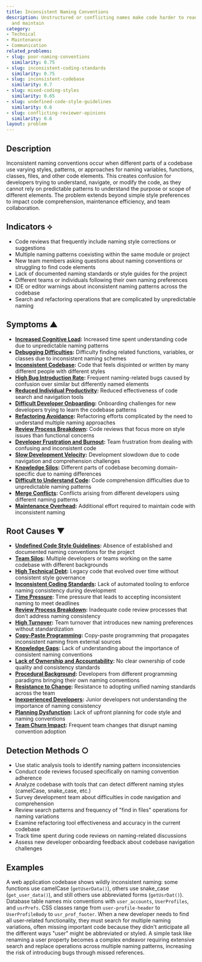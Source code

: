 ```yaml
---
title: Inconsistent Naming Conventions
description: Unstructured or conflicting names make code harder to read, navigate,
  and maintain
category:
- Technical
- Maintenance
- Communication
related_problems:
- slug: poor-naming-conventions
  similarity: 0.75
- slug: inconsistent-coding-standards
  similarity: 0.75
- slug: inconsistent-codebase
  similarity: 0.7
- slug: mixed-coding-styles
  similarity: 0.65
- slug: undefined-code-style-guidelines
  similarity: 0.6
- slug: conflicting-reviewer-opinions
  similarity: 0.6
layout: problem
---
```


## Description

Inconsistent naming conventions occur when different parts of a codebase use varying styles, patterns, or approaches for naming variables, functions, classes, files, and other code elements. This creates confusion for developers trying to understand, navigate, or modify the code, as they cannot rely on predictable patterns to understand the purpose or scope of different elements. The problem extends beyond simple style preferences to impact code comprehension, maintenance efficiency, and team collaboration.

## Indicators ⟡

- Code reviews that frequently include naming style corrections or suggestions
- Multiple naming patterns coexisting within the same module or project
- New team members asking questions about naming conventions or struggling to find code elements
- Lack of documented naming standards or style guides for the project
- Different teams or individuals following their own naming preferences
- IDE or editor warnings about inconsistent naming patterns across the codebase
- Search and refactoring operations that are complicated by unpredictable naming

## Symptoms ▲

- **[Increased Cognitive Load](increased-cognitive-load.md):** Increased time spent understanding code due to unpredictable naming patterns
- **[Debugging Difficulties](debugging-difficulties.md):** Difficulty finding related functions, variables, or classes due to inconsistent naming schemes
- **[Inconsistent Codebase](inconsistent-codebase.md):** Code that feels disjointed or written by many different people with different styles
- **[High Bug Introduction Rate](high-bug-introduction-rate.md):** Frequent naming-related bugs caused by confusion over similar but differently named elements
- **[Reduced Individual Productivity](reduced-individual-productivity.md):** Reduced effectiveness of code search and navigation tools
- **[Difficult Developer Onboarding](difficult-developer-onboarding.md):** Onboarding challenges for new developers trying to learn the codebase patterns
- **[Refactoring Avoidance](refactoring-avoidance.md):** Refactoring efforts complicated by the need to understand multiple naming approaches
- **[Review Process Breakdown](review-process-breakdown.md):** Code reviews that focus more on style issues than functional concerns
- **[Developer Frustration and Burnout](developer-frustration-and-burnout.md):** Team frustration from dealing with confusing and inconsistent code
- **[Slow Development Velocity](slow-development-velocity.md):** Development slowdown due to code navigation and comprehension challenges
- **[Knowledge Silos](knowledge-silos.md):** Different parts of codebase becoming domain-specific due to naming differences
- **[Difficult to Understand Code](difficult-to-understand-code.md):** Code comprehension difficulties due to unpredictable naming patterns
- **[Merge Conflicts](merge-conflicts.md):** Conflicts arising from different developers using different naming patterns
- **[Maintenance Overhead](maintenance-overhead.md):** Additional effort required to maintain code with inconsistent naming

## Root Causes ▼

- **[Undefined Code Style Guidelines](undefined-code-style-guidelines.md):** Absence of established and documented naming conventions for the project
- **[Team Silos](team-silos.md):** Multiple developers or teams working on the same codebase with different backgrounds
- **[High Technical Debt](high-technical-debt.md):** Legacy code that evolved over time without consistent style governance
- **[Inconsistent Coding Standards](inconsistent-coding-standards.md):** Lack of automated tooling to enforce naming consistency during development
- **[Time Pressure](time-pressure.md):** Time pressure that leads to accepting inconsistent naming to meet deadlines
- **[Review Process Breakdown](review-process-breakdown.md):** Inadequate code review processes that don't address naming consistency
- **[High Turnover](high-turnover.md):** Team turnover that introduces new naming preferences without standardization
- **[Copy-Paste Programming](copy-paste-programming.md):** Copy-paste programming that propagates inconsistent naming from external sources
- **[Knowledge Gaps](knowledge-gaps.md):** Lack of understanding about the importance of consistent naming conventions
- **[Lack of Ownership and Accountability](lack-of-ownership-and-accountability.md):** No clear ownership of code quality and consistency standards
- **[Procedural Background](procedural-background.md):** Developers from different programming paradigms bringing their own naming conventions
- **[Resistance to Change](resistance-to-change.md):** Resistance to adopting unified naming standards across the team
- **[Inexperienced Developers](inexperienced-developers.md):** Junior developers not understanding the importance of naming consistency
- **[Planning Dysfunction](planning-dysfunction.md):** Lack of upfront planning for code style and naming conventions
- **[Team Churn Impact](team-churn-impact.md):** Frequent team changes that disrupt naming convention adoption

## Detection Methods ○

- Use static analysis tools to identify naming pattern inconsistencies
- Conduct code reviews focused specifically on naming convention adherence
- Analyze codebase with tools that can detect different naming styles (camelCase, snake_case, etc.)
- Survey development team about difficulties in code navigation and comprehension
- Review search patterns and frequency of "find in files" operations for naming variations
- Examine refactoring tool effectiveness and accuracy in the current codebase
- Track time spent during code reviews on naming-related discussions
- Assess new developer onboarding feedback about codebase navigation challenges

## Examples

A web application codebase shows wildly inconsistent naming: some functions use camelCase (`getUserData()`), others use snake_case (`get_user_data()`), and still others use abbreviated forms (`getUsrDat()`). Database table names mix conventions with `user_accounts`, `UserProfiles`, and `usrPrefs`. CSS classes range from `user-profile-header` to `UserProfileBody` to `usr_prof_footer`. When a new developer needs to find all user-related functionality, they must search for multiple naming variations, often missing important code because they didn't anticipate all the different ways "user" might be abbreviated or styled. A simple task like renaming a user property becomes a complex endeavor requiring extensive search and replace operations across multiple naming patterns, increasing the risk of introducing bugs through missed references.